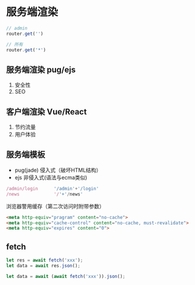 # 服务端渲染

```js
// admin
router.get('')

// 所有
router.get('*')
```

## 服务端渲染 pug/ejs

1. 安全性
2. SEO

## 客户端渲染 Vue/React

1. 节约流量
2. 用户体验

## 服务端模板

- pug(jade) 侵入式（破坏HTML结构）
- ejs 非侵入式(语法与ecma类似)

```js
/admin/login      '/admin'+'/login'
/news             '/'+'/news'
```

浏览器警用缓存（第二次访问时附带参数）

```html
<meta http-equiv="pragram" content="no-cache">
<meta http-equiv="cache-control" content="no-cache, must-revalidate">
<meta http-equiv="expires" content="0">
```

## fetch 

```js
let res = await fetch('xxx');
let data = await res.json();

let data = await (await fetch('xxx')).json();
```
